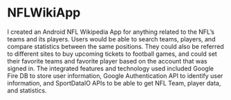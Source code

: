 # NFLWikiApp
I created an Android NFL Wikipedia App for anything related to the NFL’s teams and its players. Users would be able to search teams, players, and compare statistics between the same positions. They could also be referred to different sites to buy upcoming tickets to football games, and could set their favorite teams and favorite player based on the account that was signed in. The integrated features and technology used included Google Fire DB to store user information, Google Authentication API to identify user information, and SportDataIO APIs to be able to get NFL Team, player data, and statistics.
